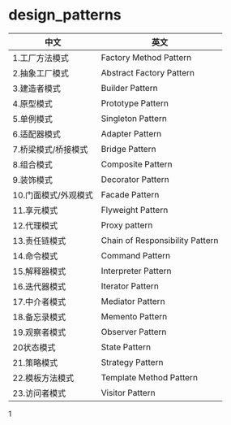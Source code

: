 # design_patterns
| 中文|英文|
| ------ | ------ |
|1.工厂方法模式|Factory Method Pattern
|2.抽象工厂模式|Abstract Factory Pattern
|3.建造者模式	|Builder Pattern
|4.原型模式|	Prototype Pattern
|5.单例模式|	Singleton Pattern
|6.适配器模式|	Adapter Pattern
|7.桥梁模式/桥接模式|	Bridge Pattern
|8.组合模式|	Composite Pattern
|9.装饰模式|	Decorator Pattern
|10.门面模式/外观模式|	Facade Pattern
|11.享元模式|	Flyweight Pattern
|12.代理模式|	Proxy pattern
|13.责任链模式|	Chain of Responsibility Pattern
|14.命令模式|	Command Pattern
|15.解释器模式|	Interpreter Pattern
|16.迭代器模式|	Iterator Pattern
|17.中介者模式|	Mediator Pattern
|18.备忘录模式|	Memento Pattern
|19.观察者模式|	Observer Pattern
|20状态模式|	State Pattern
|21.策略模式|	Strategy Pattern
|22.模板方法模式|	Template Method Pattern
|23.访问者模式|	Visitor Pattern
1
